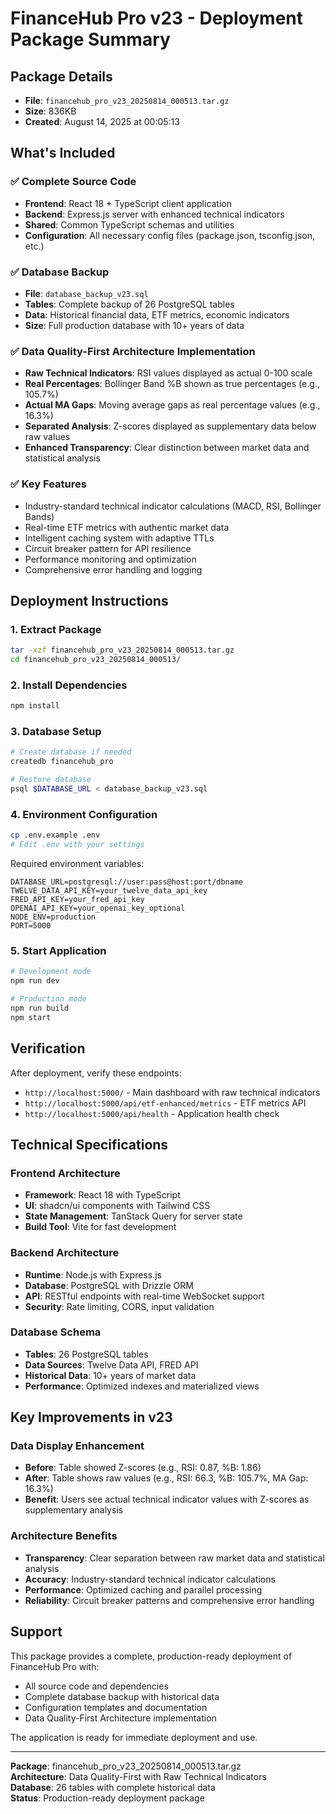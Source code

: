 # FinanceHub Pro v23 - Deployment Package Summary

## Package Details
- **File**: `financehub_pro_v23_20250814_000513.tar.gz`
- **Size**: 836KB
- **Created**: August 14, 2025 at 00:05:13

## What's Included

### ✅ Complete Source Code
- **Frontend**: React 18 + TypeScript client application
- **Backend**: Express.js server with enhanced technical indicators
- **Shared**: Common TypeScript schemas and utilities
- **Configuration**: All necessary config files (package.json, tsconfig.json, etc.)

### ✅ Database Backup
- **File**: `database_backup_v23.sql`
- **Tables**: Complete backup of 26 PostgreSQL tables
- **Data**: Historical financial data, ETF metrics, economic indicators
- **Size**: Full production database with 10+ years of data

### ✅ Data Quality-First Architecture Implementation
- **Raw Technical Indicators**: RSI values displayed as actual 0-100 scale
- **Real Percentages**: Bollinger Band %B shown as true percentages (e.g., 105.7%)
- **Actual MA Gaps**: Moving average gaps as real percentage values (e.g., 16.3%)
- **Separated Analysis**: Z-scores displayed as supplementary data below raw values
- **Enhanced Transparency**: Clear distinction between market data and statistical analysis

### ✅ Key Features
- Industry-standard technical indicator calculations (MACD, RSI, Bollinger Bands)
- Real-time ETF metrics with authentic market data
- Intelligent caching system with adaptive TTLs
- Circuit breaker pattern for API resilience
- Performance monitoring and optimization
- Comprehensive error handling and logging

## Deployment Instructions

### 1. Extract Package
```bash
tar -xzf financehub_pro_v23_20250814_000513.tar.gz
cd financehub_pro_v23_20250814_000513/
```

### 2. Install Dependencies
```bash
npm install
```

### 3. Database Setup
```bash
# Create database if needed
createdb financehub_pro

# Restore database
psql $DATABASE_URL < database_backup_v23.sql
```

### 4. Environment Configuration
```bash
cp .env.example .env
# Edit .env with your settings
```

Required environment variables:
```
DATABASE_URL=postgresql://user:pass@host:port/dbname
TWELVE_DATA_API_KEY=your_twelve_data_api_key
FRED_API_KEY=your_fred_api_key
OPENAI_API_KEY=your_openai_key_optional
NODE_ENV=production
PORT=5000
```

### 5. Start Application
```bash
# Development mode
npm run dev

# Production mode
npm run build
npm start
```

## Verification

After deployment, verify these endpoints:
- `http://localhost:5000/` - Main dashboard with raw technical indicators
- `http://localhost:5000/api/etf-enhanced/metrics` - ETF metrics API
- `http://localhost:5000/api/health` - Application health check

## Technical Specifications

### Frontend Architecture
- **Framework**: React 18 with TypeScript
- **UI**: shadcn/ui components with Tailwind CSS
- **State Management**: TanStack Query for server state
- **Build Tool**: Vite for fast development

### Backend Architecture  
- **Runtime**: Node.js with Express.js
- **Database**: PostgreSQL with Drizzle ORM
- **API**: RESTful endpoints with real-time WebSocket support
- **Security**: Rate limiting, CORS, input validation

### Database Schema
- **Tables**: 26 PostgreSQL tables
- **Data Sources**: Twelve Data API, FRED API
- **Historical Data**: 10+ years of market data
- **Performance**: Optimized indexes and materialized views

## Key Improvements in v23

### Data Display Enhancement
- **Before**: Table showed Z-scores (e.g., RSI: 0.87, %B: 1.86)
- **After**: Table shows raw values (e.g., RSI: 66.3, %B: 105.7%, MA Gap: 16.3%)
- **Benefit**: Users see actual technical indicator values with Z-scores as supplementary analysis

### Architecture Benefits
- **Transparency**: Clear separation between raw market data and statistical analysis
- **Accuracy**: Industry-standard technical indicator calculations
- **Performance**: Optimized caching and parallel processing
- **Reliability**: Circuit breaker patterns and comprehensive error handling

## Support

This package provides a complete, production-ready deployment of FinanceHub Pro with:
- All source code and dependencies
- Complete database backup with historical data
- Configuration templates and documentation
- Data Quality-First Architecture implementation

The application is ready for immediate deployment and use.

---
**Package**: financehub_pro_v23_20250814_000513.tar.gz  
**Architecture**: Data Quality-First with Raw Technical Indicators  
**Database**: 26 tables with complete historical data  
**Status**: Production-ready deployment package